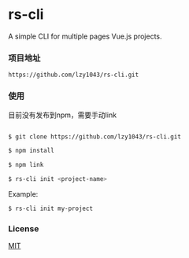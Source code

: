 # rs-cli

A simple CLI for multiple pages Vue.js projects.

### 项目地址

    https://github.com/lzy1043/rs-cli.git

### 使用

目前没有发布到npm，需要手动link

``` bash

$ git clone https://github.com/lzy1043/rs-cli.git

$ npm install

$ npm link

$ rs-cli init <project-name>
```

Example:

``` bash
$ rs-cli init my-project
```

### License

[MIT](http://opensource.org/licenses/MIT)
